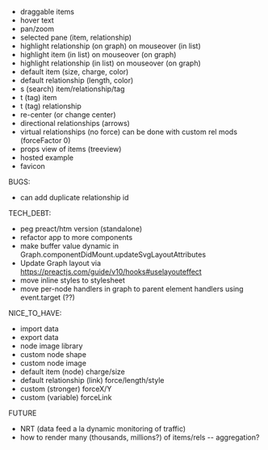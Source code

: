 - draggable items
- hover text
- pan/zoom
- selected pane (item, relationship)
- highlight relationship (on graph) on mouseover (in list)
- highlight item (in list) on mouseover (on graph)
- highlight relationship (in list) on mouseover (on graph)
- default item (size, charge, color)
- default relationship (length, color)
- s (search) item/relationship/tag
- t (tag) item
- t (tag) relationship
- re-center (or change center)
- directional relationships (arrows)
- virtual relationships (no force) can be done with custom rel mods (forceFactor 0)
- props view of items (treeview)
- hosted example
- favicon

BUGS:
- can add duplicate relationship id

TECH_DEBT:
- peg preact/htm version (standalone)
- refactor app to more components
- make buffer value dynamic in Graph.componentDidMount.updateSvgLayoutAttributes
- Update Graph layout via https://preactjs.com/guide/v10/hooks#uselayouteffect
- move inline styles to stylesheet
- move per-node handlers in graph to parent element handlers using event.target (??)

NICE_TO_HAVE:
- import data
- export data
- node image library
- custom node shape
- custom node image
- default item (node) charge/size
- default relationship (link) force/length/style
- custom (stronger) forceX/Y
- custom (variable) forceLink

FUTURE
- NRT (data feed a la dynamic monitoring of traffic)
- how to render many (thousands, millions?) of items/rels -- aggregation?